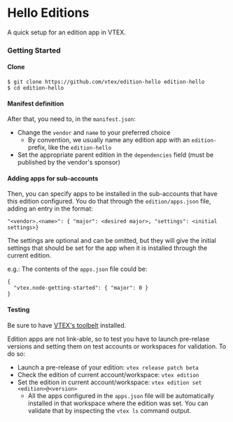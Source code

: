 # Hello Editions #

A quick setup for an edition app in VTEX.

### Getting Started ###

#### Clone ####

```
$ git clone https://github.com/vtex/edition-hello edition-hello
$ cd edition-hello
```

#### Manifest definition ####

After that, you need to, in the `manifest.json`:
 - Change the `vendor` and `name` to your preferred choice
   - By convention, we usually name any edition app with an `edition-` prefix, like the `edition-hello`
 - Set the appropriate parent edition in the `dependencies` field (must be published by the vendor's sponsor)

#### Adding apps for sub-accounts ####

Then, you can specify apps to be installed in the sub-accounts that have this edition configured.
You do that through the `edition/apps.json` file, adding an entry in the format:

```"<vendor>.<name>": { "major": <desired major>, "settings": <initial settings>}```

The settings are optional and can be omitted, but they will give the initial settings that should be
set for the app when it is installed through the current edition.

e.g.: The contents of the `apps.json` file could be:
```
{
  "vtex.node-getting-started": { "major": 0 }
}
```

#### Testing ####

Be sure to have [VTEX's toolbelt](https://github.com/vtex/toolbelt)
installed.

Edition apps are not link-able, so to test you have to launch pre-relase versions and setting them
on test accounts or workspaces for validation. To do so:
 - Launch a pre-release of your edition: `vtex release patch beta`
 - Check the edition of current account/workspace: `vtex edition`
 - Set the edition in current account/workspace: `vtex edition set <edition>@<version>`
   - All the apps configured in the `apps.json` file will be automatically installed in that
   workspace where the edition was set. You can validate that by inspecting the `vtex ls`
   command output.
